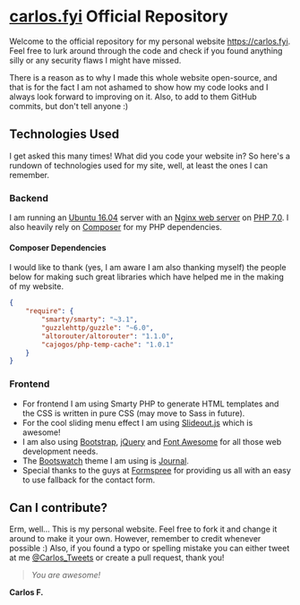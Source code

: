 # [carlos.fyi](https://carlos.fyi) Official Repository

Welcome to the official repository for my personal website https://carlos.fyi. Feel free to lurk around through the code and check if you found anything silly or any security flaws I might have missed.

There is a reason as to why I made this whole website open-source, and that is for the fact I am not ashamed to show how my code looks and I always look forward to improving on it. Also, to add to them GitHub commits, but don't tell anyone :)

## Technologies Used

I get asked this many times! What did you code your website in? So here's a rundown of technologies used for my site, well, at least the ones I can remember.

### Backend
I am running an [Ubuntu 16.04](http://releases.ubuntu.com/16.04/) server with an [Nginx web server](https://nginx.org/en/) on [PHP 7.0](http://php.net/). I also heavily rely on [Composer](https://getcomposer.org/) for my PHP dependencies.

#### Composer Dependencies
I would like to thank (yes, I am aware I am also thanking myself) the people below for making such great libraries which have helped me in the making of my website.

```json
{
	"require": {
		"smarty/smarty": "~3.1",
		"guzzlehttp/guzzle": "~6.0",
		"altorouter/altorouter": "1.1.0",
		"cajogos/php-temp-cache": "1.0.1"
	}
}
```

### Frontend

* For frontend I am using Smarty PHP to generate HTML templates and the CSS is written in pure CSS (may move to Sass in future).
* For the cool sliding menu effect I am using [Slideout.js](https://github.com/mango/slideout) which is awesome!
* I am also using [Bootstrap](http://getbootstrap.com/), [jQuery](https://jquery.com/) and [Font Awesome](http://fontawesome.io/) for all those web development needs.
* The [Bootswatch](https://bootswatch.com/) theme I am using is [Journal](https://bootswatch.com/journal/).
* Special thanks to the guys at [Formspree](https://formspree.io/) for providing us all with an easy to use fallback for the contact form.

## Can I contribute?

Erm, well... This is my personal website. Feel free to fork it and change it around to make it your own. However, remember to credit whenever possible :) Also, if you found a typo or spelling mistake you can either tweet at me [@Carlos_Tweets](https://twitter.com/carlos_tweets) or create a pull request, thank you!

> _You are awesome!_

**Carlos F.**
